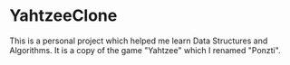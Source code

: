 # YahtzeeClone
This is a personal project which helped me learn Data Structures and Algorithms. It is a copy of the game "Yahtzee" which I renamed "Ponzti".
